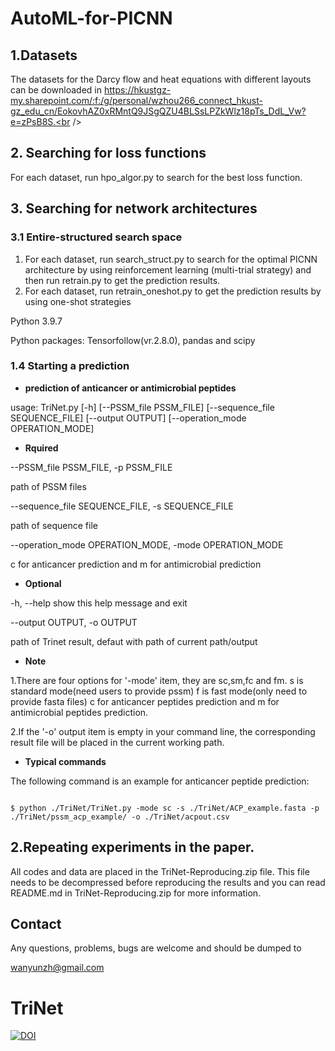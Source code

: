 # AutoML-for-PICNN
## 1.Datasets

The datasets for the Darcy flow and heat equations with different layouts can be downloaded in https://hkustgz-my.sharepoint.com/:f:/g/personal/wzhou266_connect_hkust-gz_edu_cn/EokovhAZ0xRMntQ9JSgQZU4BLSsLPZkWlz18pTs_DdL_Vw?e=zPsB8S.<br />


## 2. Searching for loss functions

For each dataset, run hpo_algor.py to search for the best loss function.

## 3. Searching for network architectures

### 3.1 Entire-structured search space

1. For each dataset, run search_struct.py to search for the optimal PICNN architecture by using reinforcement learning (multi-trial strategy) and then run retrain.py to get the prediction results. 
2. For each dataset, run retrain_oneshot.py to get the prediction results  by using one-shot strategies





Python 3.9.7

Python packages: Tensorfollow(vr.2.8.0), pandas and scipy

### 1.4 Starting a prediction

* **prediction of anticancer or antimicrobial peptides**

usage: TriNet.py [-h] [--PSSM_file PSSM_FILE] [--sequence_file  SEQUENCE_FILE] [--output OUTPUT] [--operation_mode OPERATION_MODE]

* **Rquired**

--PSSM_file PSSM_FILE, -p PSSM_FILE

path of PSSM  files

--sequence_file SEQUENCE_FILE, -s SEQUENCE_FILE

path of sequence file

--operation_mode OPERATION_MODE, -mode OPERATION_MODE

c for anticancer prediction and m for antimicrobial prediction

* **Optional**

-h, --help show this help message and exit

--output OUTPUT, -o OUTPUT

path of Trinet result,  defaut with path of current path/output

* **Note**

1.There are four options for '-mode' item, they are sc,sm,fc and fm. s is standard mode(need users to provide pssm) f is fast mode(only need to provide fasta files) c for anticancer peptides prediction and m for antimicrobial peptides prediction.

2.If the '-o' output item is empty in your command line, the corresponding result file will be placed in the current  working path.

* **Typical commands**

The following command is an example for anticancer peptide prediction:

```

$ python ./TriNet/TriNet.py -mode sc -s ./TriNet/ACP_example.fasta -p ./TriNet/pssm_acp_example/ -o ./TriNet/acpout.csv

```

## 2.Repeating experiments in the paper.

All codes and data are placed in the TriNet-Reproducing.zip file. This file needs to be decompressed before reproducing the results and you can read README.md in TriNet-Reproducing.zip for more information.

## Contact

Any questions, problems, bugs are welcome and should be dumped to

wanyunzh@gmail.com

# TriNet
[![DOI](https://zenodo.org/badge/517402277.svg)](https://zenodo.org/badge/latestdoi/517402277)

